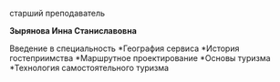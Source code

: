 старший преподаватель



**Зырянова Инна Станиславовна**

Введение в специальность
	*География сервиса
	*История гостеприимства
	*Маршрутное проектирование
	*Основы туризма
	*Технология самостоятельного туризма